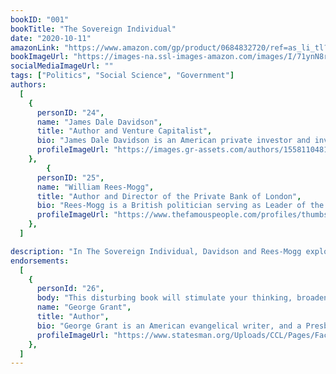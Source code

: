 ```yaml
---
bookID: "001"
bookTitle: "The Sovereign Individual"
date: "2020-10-11"
amazonLink: "https://www.amazon.com/gp/product/0684832720/ref=as_li_tl?ie=UTF8&camp=1789&creative=9325&creativeASIN=0684832720&linkCode=as2&tag=btmysmarter-20&linkId=f888308286ab737d4fdddc6f8ce16b42"
bookImageUrl: "https://images-na.ssl-images-amazon.com/images/I/71ynN8rCp+L.jpg"
socialMediaImageUrl: ""
tags: ["Politics", "Social Science", "Government"]
authors:
  [
    {
      personID: "24",
      name: "James Dale Davidson",
      title: "Author and Venture Capitalist",
      bio: "James Dale Davidson is an American private investor and investment writer, co-writer of the newsletter Strategic Investment, and co-author with William Rees-Mogg of Blood in the Streets: Investment Profits in a World Gone Mad (1987), The Great Reckoning (1991), and The Sovereign Individual (1997)",
      profileImageUrl: "https://images.gr-assets.com/authors/1558110481p5/47004.jpg",
	},
	    {
      personID: "25",
      name: "William Rees-Mogg",
      title: "Author and Director of the Private Bank of London",
      bio: "Rees-Mogg is a British politician serving as Leader of the House of Commons and Lord President of the Council since 2019, and who has served as Member of Parliament (MP) for North East Somerset since 2010. A member of the Conservative Party, Rees-Mogg is a social conservative.",
      profileImageUrl: "https://www.thefamouspeople.com/profiles/thumbs/jacob-rees-mogg-2.jpg",
    },
  ]

description: "In The Sovereign Individual, Davidson and Rees-Mogg explore the greatest economic and political transition in centuries—the shift from an industrial to an information-based society. This transition, which they have termed 'the fourth stage of human society,' will liberate individuals as never before, irrevocably altering the power of government. This outstanding book will replace false hopes and fictions with new understanding and clarified values."
endorsements:
  [
    {
      personId: "26",
      body: "This disturbing book will stimulate your thinking, broaden your horizons, and illumine your conversations for quite some time to come. And just maybe it will provide the impetus necessary for you to get out of debt, set our financial house in order, and prepare for the uncertain days ahead.",
      name: "George Grant",
	  title: "Author",
	  bio: "George Grant is an American evangelical writer, and a Presbyterian Church in America pastor. He was a church planter and pastor in Texas for ten years. He then served as an assistant to D. James Kennedy at the Coral Ridge Presbyterian Church and taught at Knox Theological Seminary.",
      profileImageUrl: "https://www.statesman.org/Uploads/CCL/Pages/Faculty-Speaker/Geroge-Grant.jpg",
	},
  ]
---
```

